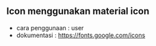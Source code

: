 ## Icon menggunakan material icon

 - cara penggunaan : user
 - dokumentasi : https://fonts.google.com/icons